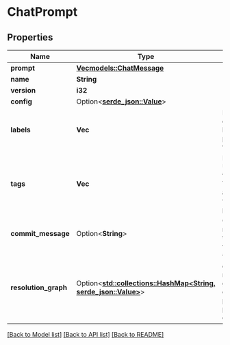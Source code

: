 # ChatPrompt

## Properties

Name | Type | Description | Notes
------------ | ------------- | ------------- | -------------
**prompt** | [**Vec<models::ChatMessage>**](ChatMessage.md) |  | 
**name** | **String** |  | 
**version** | **i32** |  | 
**config** | Option<[**serde_json::Value**](.md)> |  | 
**labels** | **Vec<String>** | List of deployment labels of this prompt version. | 
**tags** | **Vec<String>** | List of tags. Used to filter via UI and API. The same across versions of a prompt. | 
**commit_message** | Option<**String**> | Commit message for this prompt version. | [optional]
**resolution_graph** | Option<[**std::collections::HashMap<String, serde_json::Value>**](serde_json::Value.md)> | The dependency resolution graph for the current prompt. Null if prompt has no dependencies. | [optional]

[[Back to Model list]](../README.md#documentation-for-models) [[Back to API list]](../README.md#documentation-for-api-endpoints) [[Back to README]](../README.md)


